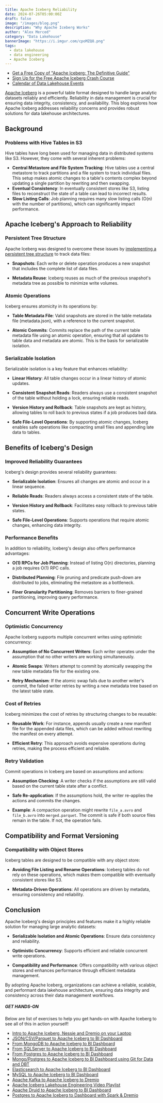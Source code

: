 ```yaml
---
title: Apache Iceberg Reliability
date: 2024-07-26T05:00:00Z
draft: false
image: "/images/blog.png"
description: "Why Apache Iceberg Works"
author: "Alex Merced"
category: "Data Lakehouse"
bannerImage: "https://i.imgur.com/cpoMZQ8.png"
tags:
  - data lakehouse
  - data engineering
  - Apache Iceberg
---
```


- [Get a Free Copy of "Apache Iceberg: The Definitive Guide"](https://bit.ly/am-iceberg-book)
- [Sign Up for the Free Apache Iceberg Crash Course](https://bit.ly/am-2024-iceberg-live-crash-course-1)
- [Calendar of Data Lakehouse Events](https://lu.ma/Lakehouselinkups)

[Apache Iceberg](https://www.dremio.com/blog/apache-iceberg-101-your-guide-to-learning-apache-iceberg-concepts-and-practices/) is a powerful table format designed to handle large analytic datasets reliably and efficiently. Reliability in data management is crucial for ensuring data integrity, consistency, and availability. This blog explores how Apache Iceberg addresses reliability concerns and provides robust solutions for data lakehouse architectures.

## Background

### Problems with Hive Tables in S3

Hive tables have long been used for managing data in distributed systems like S3. However, they come with several inherent problems:

- **Central Metastore and File System Tracking**: Hive tables use a central metastore to track partitions and a file system to track individual files. This setup makes atomic changes to a table's contents complex beyond updating a single partition by rewriting and then swapping.
- **Eventual Consistency**: In eventually consistent stores like S3, listing files to reconstruct the state of a table can lead to incorrect results.
- **Slow Listing Calls**: Job planning requires many slow listing calls (O(n) with the number of partitions), which can significantly impact performance.

## Apache Iceberg's Approach to Reliability

### Persistent Tree Structure

Apache Iceberg was designed to overcome these issues by [implementing a persistent tree structure](https://www.dremio.com/blog/how-apache-iceberg-is-built-for-open-optimized-performance/) to track data files:

- **Snapshots**: Each write or delete operation produces a new snapshot that includes the complete list of data files.

- **Metadata Reuse**: Iceberg reuses as much of the previous snapshot's metadata tree as possible to minimize write volumes.

### Atomic Operations

Iceberg ensures atomicity in its operations by:

- **Table Metadata File**: Valid snapshots are stored in the table metadata file (metadata.json), with a reference to the current snapshot.

- **Atomic Commits**: Commits replace the path of the current table metadata file using an atomic operation, ensuring that all updates to table data and metadata are atomic. This is the basis for serializable isolation.

### Serializable Isolation

Serializable isolation is a key feature that enhances reliability:

- **Linear History**: All table changes occur in a linear history of atomic updates.

- **Consistent Snapshot Reads**: Readers always use a consistent snapshot of the table without holding a lock, ensuring reliable reads.

- **Version History and Rollback**: Table snapshots are kept as history, allowing tables to roll back to previous states if a job produces bad data.

- **Safe File-Level Operations**: By supporting atomic changes, Iceberg enables safe operations like compacting small files and appending late data to tables.

## Benefits of Iceberg's Design

### Improved Reliability Guarantees

Iceberg's design provides several reliability guarantees:

- **Serializable Isolation**: Ensures all changes are atomic and occur in a linear sequence.

- **Reliable Reads**: Readers always access a consistent state of the table.

- **Version History and Rollback**: Facilitates easy rollback to previous table states.

- **Safe File-Level Operations**: Supports operations that require atomic changes, enhancing data integrity.

### Performance Benefits

In addition to reliability, Iceberg's design also offers performance advantages:

- **O(1) RPCs for Job Planning**: Instead of listing O(n) directories, planning a job requires O(1) RPC calls.

- **Distributed Planning**: File pruning and predicate push-down are distributed to jobs, eliminating the metastore as a bottleneck.

- **Finer Granularity Partitioning**: Removes barriers to finer-grained partitioning, improving query performance.

## Concurrent Write Operations

### Optimistic Concurrency

Apache Iceberg supports multiple concurrent writes using optimistic concurrency:

- **Assumption of No Concurrent Writers**: Each writer operates under the assumption that no other writers are working simultaneously.

- **Atomic Swaps**: Writers attempt to commit by atomically swapping the new table metadata file for the existing one.

- **Retry Mechanism**: If the atomic swap fails due to another writer's commit, the failed writer retries by writing a new metadata tree based on the latest table state.

### Cost of Retries

Iceberg minimizes the cost of retries by structuring changes to be reusable:

- **Reusable Work**: For instance, appends usually create a new manifest file for the appended data files, which can be added without rewriting the manifest on every attempt.

- **Efficient Retry**: This approach avoids expensive operations during retries, making the process efficient and reliable.

### Retry Validation

Commit operations in Iceberg are based on assumptions and actions:

- **Assumption Checking**: A writer checks if the assumptions are still valid based on the current table state after a conflict.

- **Safe Re-application**: If the assumptions hold, the writer re-applies the actions and commits the changes.

- **Example**: A compaction operation might rewrite `file_a.avro` and `file_b.avro` into `merged.parquet`. The commit is safe if both source files remain in the table. If not, the operation fails.

## Compatibility and Format Versioning

### Compatibility with Object Stores

Iceberg tables are designed to be compatible with any object store:

- **Avoiding File Listing and Rename Operations**: Iceberg tables do not rely on these operations, which makes them compatible with eventually consistent stores like S3.

- **Metadata-Driven Operations**: All operations are driven by metadata, ensuring consistency and reliability.

## Conclusion

Apache Iceberg's design principles and features make it a highly reliable solution for managing large analytic datasets:

- **Serializable Isolation and Atomic Operations**: Ensure data consistency and reliability.

- **Optimistic Concurrency**: Supports efficient and reliable concurrent write operations.

- **Compatibility and Performance**: Offers compatibility with various object stores and enhances performance through efficient metadata management.

By adopting Apache Iceberg, organizations can achieve a reliable, scalable, and performant data lakehouse architecture, ensuring data integrity and consistency across their data management workflows.

##### GET HANDS-ON

Below are list of exercises to help you get hands-on with Apache Iceberg to see all of this in action yourself!

- [Intro to Apache Iceberg, Nessie and Dremio on your Laptop](https://bit.ly/am-dremio-lakehouse-laptop)
- [JSON/CSV/Parquet to Apache Iceberg to BI Dashboard](https://bit.ly/am-json-csv-parquet-dremio)
- [From MongoDB to Apache Iceberg to BI Dashboard](https://bit.ly/am-mongodb-dashboard)
- [From SQLServer to Apache Iceberg to BI Dashboard](https://bit.ly/am-sqlserver-dashboard)
- [From Postgres to Apache Iceberg to BI Dashboard](https://bit.ly/am-postgres-to-dashboard)
- [Mongo/Postgres to Apache Iceberg to BI Dashboard using Git for Data and DBT](https://bit.ly/dremio-experience)
- [Elasticsearch to Apache Iceberg to BI Dashboard](https://bit.ly/am-dremio-elastic)
- [MySQL to Apache Iceberg to BI Dashboard](https://bit.ly/am-dremio-mysql-dashboard)
- [Apache Kafka to Apache Iceberg to Dremio](https://bit.ly/am-kafka-connect-dremio)
- [Apache Iceberg Lakehouse Engineering Video Playlist](https://bit.ly/am-iceberg-lakehouse-engineering)
- [Apache Druid to Apache Iceberg to BI Dashboard](https://bit.ly/am-druid-dremio)
- [Postgres to Apache Iceberg to Dashboard with Spark & Dremio](https://bit.ly/end-to-end-de-tutorial)
